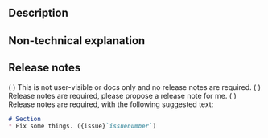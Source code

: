 <!-- Thank you for submitting a pull request! Find more information in our development guide at https://github.com/trinodb/trino/blob/master/.github/DEVELOPMENT.md and contact us on #dev in Slack. -->
<!-- Provide an overview of the PR for maintainers and reviewers. -->
## Description



<!-- Provide a user-friendly explanation, keep it brief if it isn't user-visible. -->
## Non-technical explanation



<!-- Mark the appropriate option with an (x). Propose a release note if you can. -->
## Release notes

( ) This is not user-visible or docs only and no release notes are required.
( ) Release notes are required, please propose a release note for me.
( ) Release notes are required, with the following suggested text:

```markdown
# Section
* Fix some things. ({issue}`issuenumber`)
```
